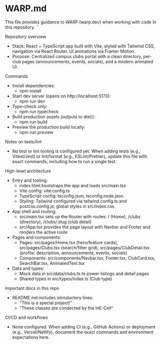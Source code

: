 # WARP.md

This file provides guidance to WARP (warp.dev) when working with code in this repository.
``

Repository overview
- Stack: React + TypeScript app built with Vite, styled with Tailwind CSS, navigation via React Router, UI animations via Framer Motion.
- Purpose: Centralized campus clubs portal with a clean directory, per-club pages (announcements, events, socials), and a modern animated UI.

Commands
- Install dependencies:
  - npm install
- Start dev server (opens on http://localhost:5173):
  - npm run dev
- Type-check only:
  - npm run typecheck
- Build production assets (outputs to dist/):
  - npm run build
- Preview the production build locally:
  - npm run preview

Notes on tests/lint
- No test or lint tooling is configured yet. When adding tests (e.g., Vitest/Jest) or lint/format (e.g., ESLint/Prettier), update this file with exact commands, including how to run a single test.

High-level architecture
- Entry and tooling:
  - index.html bootstraps the app and loads src/main.tsx
  - Vite config: vite.config.ts
  - TypeScript config: tsconfig.json, tsconfig.node.json
  - Styling: Tailwind configured via tailwind.config.ts and postcss.config.js; global styles in src/index.css
- App shell and routing:
  - src/main.tsx sets up the Router with routes: / (Home), /clubs (directory), /clubs/:slug (club detail)
  - src/App.tsx provides the page layout with Navbar and Footer and renders the active route
- Pages and components:
  - Pages: src/pages/Home.tsx (hero/feature cards), src/pages/Clubs.tsx (search/filter grid), src/pages/ClubDetail.tsx (profile: description, announcements, events, socials)
  - Components: src/components/Navbar.tsx, Footer.tsx, ClubCard.tsx, SearchBar.tsx, AnimatedText.tsx
- Data and types:
  - Mock data in src/data/clubs.ts to power listings and detail pages
  - Shared types in src/types/index.ts (Club type)

Important docs in this repo
- README.md includes introductory lines:
  - "This is a special project!"
  - "These classes are condected by the InE-Cell"

CI/CD and workflows
- None configured. When adding CI (e.g., GitHub Actions) or deployment (e.g., Vercel/Netlify), document the exact commands and environment expectations here.

